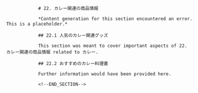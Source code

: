 
                # 22. カレー関連の商品情報
                
                *Content generation for this section encountered an error. This is a placeholder.*
                
                ## 22.1 人気のカレー関連グッズ
                
                This section was meant to cover important aspects of 22. カレー関連の商品情報 related to カレー.
                
                ## 22.2 おすすめのカレー料理書
                
                Further information would have been provided here.
                
                <!--END_SECTION-->
                